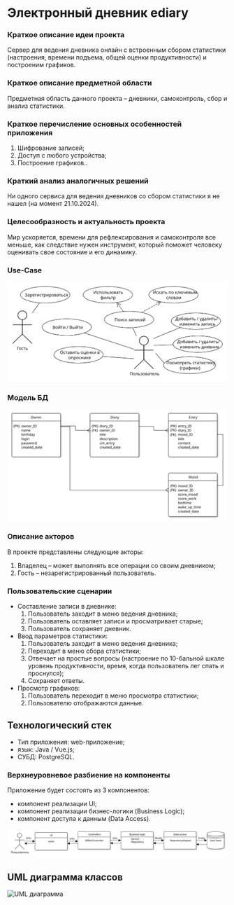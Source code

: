 # Электронный дневник ediary

### Краткое описание идеи проекта

Сервер для ведения дневника онлайн с встроенным сбором статистики (настроения, времени подъема, общей оценки продуктивности) и построеним графиков.

### Краткое описание предметной области

Предметная область данного проекта – дневники, самоконтроль, сбор и анализ статистики.

### Краткое перечисление основных особенностей приложения

1. Шифрование записей;
2. Доступ с любого устройства;
3. Построение графиков..

###  Краткий анализ аналогичных решений

Ни одного сервиса для ведения дневников со сбором статистики я не нашел (на момент 21.10.2024).

### Целесообразность и актуальность проекта

Мир ускоряется, времени для рефлексирования и самоконтроля все меньше, как следствие нужен инструмент, который поможет человеку оценивать свое состояние и его динамику.

### Use-Case

![Use-Case диаграмма](./metaData/diagrams/use_case.svg)

### Модель БД

![Модель БД](./metaData/diagrams/DB_diagram.svg)

### Описание акторов

В проекте представлены следующие акторы:

1. Владелец – может выполнять все операции со своим дневником;
6. Гость – незарегистрированный пользователь.

### Пользовательские сценарии

- Составление записи в дневнике:
  1. Пользователь заходит в меню ведения дневника;
  3. Пользователь оставляет записи и просматривает старые;
  4. Пользователь сохраняет дневник.
- Ввод параметров статистики:
  1. Пользователь заходит в меню ведения дневника;
  2. Переходит в меню сбора статистики;
  3. Отвечает на простые вопросы (настроение по 10-бальной шкале уровень продуктивности, время, когда пользователь лег спать и проснулся);
  4. Сохраняет ответы.
- Просмотр графиков:
  1. Пользователь переходит в меню просмотра статистики;
  2. Пользователю отображаются данные.

## Технологический стек

- Тип приложения: web-приложение;
- язык: Java / Vue.js;
- СУБД: PostgreSQL.

### Верхнеуровневое разбиение на компоненты

Приложение будет состоять из 3 компонентов:

- компонент реализации UI;
- компонент реализации бизнес-логики (Business Logic);
- компонент доступа к данным (Data Access).

![Компоненты системы](./metaData/diagrams/components.svg)

## UML диаграмма классов

![UML диаграмма](./metaData/diagrams/UML.svg)
